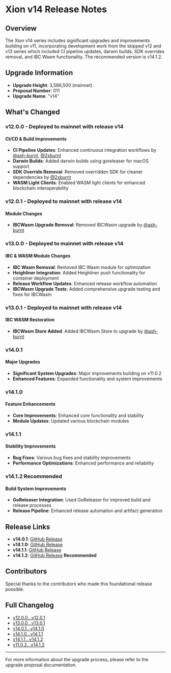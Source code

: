 # Xion v14 Release Notes

## Overview

The Xion v14 series includes significant upgrades and improvements building on v11, incorporating development work from the skipped v12 and v13 series which included CI pipeline updates, darwin builds, SDK overrides removal, and IBC Wasm functionality. The recommended version is v14.1.2.

## Upgrade Information

- **Upgrade Height**: 3,586,500 (mainnet)
- **Proposal Number**: 011
- **Upgrade Name**: "v14"

## What's Changed

### v12.0.0 - Deployed to mainnet with release v14

#### CI/CD & Build Improvements

- **CI Pipeline Updates**: Enhanced continuous integration workflows by [@ash-burnt](https://github.com/ash-burnt), [@2xburnt](https://github.com/2xburnt)
- **Darwin Builds**: Added darwin builds using goreleaser for macOS support
- **SDK Override Removal**: Removed overridden SDK for cleaner dependencies by [@2xburnt](https://github.com/2xburnt)
- **WASM Light Clients**: Enabled WASM light clients for enhanced blockchain interoperability

### v12.0.1 - Deployed to mainnet with release v14

#### Module Changes

- **IBCWasm Upgrade Removal**: Removed IBCWasm upgrade by [@ash-burnt](https://github.com/ash-burnt)

### v13.0.0 - Deployed to mainnet with release v14

#### IBC & WASM Module Changes

- **IBC Wasm Removal**: Removed IBC Wasm module for optimization
- **Heighliner Integration**: Added Heighliner push functionality for container deployment
- **Release Workflow Updates**: Enhanced release workflow automation
- **IBCWasm Upgrade Tests**: Added comprehensive upgrade testing and fixes for IBCWasm

### v13.0.1 - Deployed to mainnet with release v14

#### IBC WASM Restoration

- **IBCWasm Store Added**: Added IBCWasm Store to upgrade by [@ash-burnt](https://github.com/ash-burnt)

### v14.0.1

#### Major Upgrades

- **Significant System Upgrades**: Major improvements building on v11.0.2
- **Enhanced Features**: Expanded functionality and system improvements

### v14.1.0

#### Feature Enhancements

- **Core Improvements**: Enhanced core functionality and stability
- **Module Updates**: Updated various blockchain modules

### v14.1.1

#### Stability Improvements

- **Bug Fixes**: Various bug fixes and stability improvements
- **Performance Optimizations**: Enhanced performance and reliability

### v14.1.2 Recommended

#### Build System Improvements

- **GoReleaser Integration**: Used GoReleaser for improved build and release processes
- **Release Pipeline**: Enhanced release automation and artifact generation

## Release Links

- **v14.0.1**: [GitHub Release](https://github.com/burnt-labs/xion/releases/tag/v14.0.1)
- **v14.1.0**: [GitHub Release](https://github.com/burnt-labs/xion/releases/tag/v14.1.0)
- **v14.1.1**: [GitHub Release](https://github.com/burnt-labs/xion/releases/tag/v14.1.1)
- **v14.1.2**: [GitHub Release](https://github.com/burnt-labs/xion/releases/tag/v14.1.2) **Recommended**

## Contributors

Special thanks to the contributors who made this foundational release possible.

## Full Changelog

- [v12.0.0...v12.0.1](https://github.com/burnt-labs/xion/compare/v12.0.0...v12.0.1)
- [v13.0.0...v13.0.1](https://github.com/burnt-labs/xion/compare/v13.0.0...v13.0.1)
- [v14.0.1...v14.1.0](https://github.com/burnt-labs/xion/compare/v14.0.1...v14.1.0)
- [v14.1.0...v14.1.1](https://github.com/burnt-labs/xion/compare/v14.1.0...v14.1.1)
- [v14.1.1...v14.1.2](https://github.com/burnt-labs/xion/compare/v14.1.1...v14.1.2)
- [v11.0.2...v14.1.2](https://github.com/burnt-labs/xion/compare/v11.0.2...v14.1.2)

---

For more information about the upgrade process, please refer to the upgrade proposal documentation.
